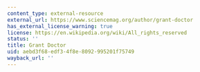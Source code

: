 ```yaml
---
content_type: external-resource
external_url: https://www.sciencemag.org/author/grant-doctor
has_external_license_warning: true
license: https://en.wikipedia.org/wiki/All_rights_reserved
status: ''
title: Grant Doctor
uid: aebd3f68-edf3-4f8e-8092-995201f75749
wayback_url: ''
---
```

